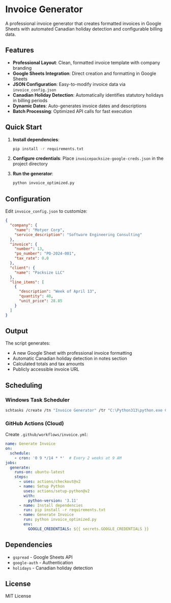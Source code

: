 # Invoice Generator

A professional invoice generator that creates formatted invoices in Google Sheets with automated Canadian holiday detection and configurable billing data.

## Features

- **Professional Layout**: Clean, formatted invoice template with company branding
- **Google Sheets Integration**: Direct creation and formatting in Google Sheets
- **JSON Configuration**: Easy-to-modify invoice data via `invoice_config.json`
- **Canadian Holiday Detection**: Automatically identifies statutory holidays in billing periods
- **Dynamic Dates**: Auto-generates invoice dates and descriptions
- **Batch Processing**: Optimized API calls for fast execution

## Quick Start

1. **Install dependencies**:
   ```bash
   pip install -r requirements.txt
   ```

2. **Configure credentials**: Place `invoicepacksize-google-creds.json` in the project directory

3. **Run the generator**:
   ```bash
   python invoice_optimized.py
   ```

## Configuration

Edit `invoice_config.json` to customize:

```json
{
  "company": {
    "name": "Motyer Corp",
    "service_description": "Software Engineering Consulting"
  },
  "invoice": {
    "number": 13,
    "po_number": "PO-2024-001",
    "tax_rate": 0.0
  },
  "client": {
    "name": "Packsize LLC"
  },
  "line_items": [
    {
      "description": "Week of April 13",
      "quantity": 40,
      "unit_price": 28.85
    }
  ]
}
```

## Output

The script generates:
- A new Google Sheet with professional invoice formatting
- Automatic Canadian holiday detection in notes section
- Calculated totals and tax amounts
- Publicly accessible invoice URL

## Scheduling

### Windows Task Scheduler
```bash
schtasks /create /tn "Invoice Generator" /tr "C:\Python313\python.exe C:\Users\rlmot\OneDrive\Documents\scripts\invoice\invoice_optimized.py" /sc weekly /d SUN /mo 2 /st 09:00
```

### GitHub Actions (Cloud)
Create `.github/workflows/invoice.yml`:
```yaml
name: Generate Invoice
on:
  schedule:
    - cron: '0 9 */14 * *'  # Every 2 weeks at 9 AM
jobs:
  generate:
    runs-on: ubuntu-latest
    steps:
      - uses: actions/checkout@v2
      - name: Setup Python
        uses: actions/setup-python@v2
        with:
          python-version: '3.11'
      - name: Install dependencies
        run: pip install -r requirements.txt
      - name: Generate Invoice
        run: python invoice_optimized.py
        env:
          GOOGLE_CREDENTIALS: ${{ secrets.GOOGLE_CREDENTIALS }}
```

## Dependencies

- `gspread` - Google Sheets API
- `google-auth` - Authentication
- `holidays` - Canadian holiday detection

## License

MIT License